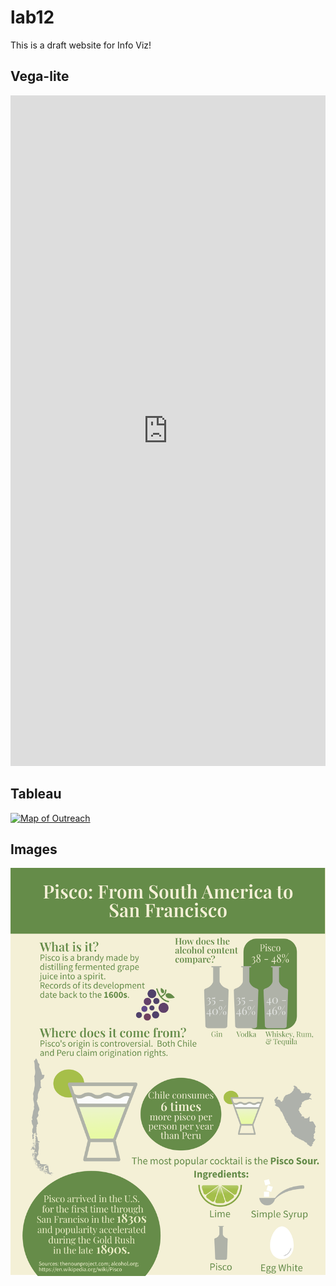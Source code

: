 # lab12
This is a draft website for Info Viz!

<html>

<h2>Vega-lite</h2>

<iframe width="100%" height="1073" frameborder="0"
  src="https://observablehq.com/embed/@info247-spring21/roller-coaster-assignment?cells=myviz"></iframe>

<h2>Tableau</h2>

<div class='tableauPlaceholder' id='viz1618801414470' style='position: relative'><noscript><a href='#'><img alt='Map of Outreach ' src='https:&#47;&#47;public.tableau.com&#47;static&#47;images&#47;6M&#47;6MBF694J9&#47;1_rss.png' style='border: none' /></a></noscript><object class='tableauViz'  style='display:none;'><param name='host_url' value='https%3A%2F%2Fpublic.tableau.com%2F' /> <param name='embed_code_version' value='3' /> <param name='path' value='shared&#47;6MBF694J9' /> <param name='toolbar' value='yes' /><param name='static_image' value='https:&#47;&#47;public.tableau.com&#47;static&#47;images&#47;6M&#47;6MBF694J9&#47;1.png' /> <param name='animate_transition' value='yes' /><param name='display_static_image' value='yes' /><param name='display_spinner' value='yes' /><param name='display_overlay' value='yes' /><param name='display_count' value='yes' /><param name='language' value='en' /><param name='filter' value='publish=yes' /></object></div>                <script type='text/javascript'>                    var divElement = document.getElementById('viz1618801414470');                    var vizElement = divElement.getElementsByTagName('object')[0];                    if ( divElement.offsetWidth > 800 ) { vizElement.style.width='1366px';vizElement.style.height='795px';} else if ( divElement.offsetWidth > 500 ) { vizElement.style.width='1366px';vizElement.style.height='795px';} else { vizElement.style.width='100%';vizElement.style.height='727px';}                     var scriptElement = document.createElement('script');                    scriptElement.src = 'https://public.tableau.com/javascripts/api/viz_v1.js';                    vizElement.parentNode.insertBefore(scriptElement, vizElement);                </script>

<h2>Images</h2>

<img src="infographic_AmandaKochak.png">

</html>
